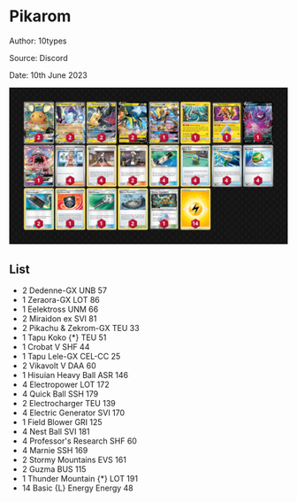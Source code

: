 # Pikarom

Author: 10types

Source: Discord

Date: 10th June 2023

![decklist](../images/../../images/SVI/Pikarom/8-%20Pikarom.png)

## List

* 2 Dedenne-GX UNB 57
* 1 Zeraora-GX LOT 86
* 1 Eelektross UNM 66
* 2 Miraidon ex SVI 81
* 2 Pikachu & Zekrom-GX TEU 33
* 1 Tapu Koko {*} TEU 51
* 1 Crobat V SHF 44
* 1 Tapu Lele-GX CEL-CC 25
* 2 Vikavolt V DAA 60
* 1 Hisuian Heavy Ball ASR 146
* 4 Electropower LOT 172
* 4 Quick Ball SSH 179
* 2 Electrocharger TEU 139
* 4 Electric Generator SVI 170
* 1 Field Blower GRI 125
* 4 Nest Ball SVI 181
* 4 Professor's Research SHF 60
* 4 Marnie SSH 169
* 2 Stormy Mountains EVS 161
* 2 Guzma BUS 115
* 1 Thunder Mountain {*} LOT 191
* 14 Basic {L} Energy Energy 48
